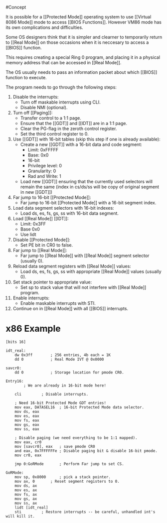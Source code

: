 #Concept

It is possible for a [[Protected Mode]] operating system to use [[Virtual 8086 Mode]] mode to access [[BIOS Functions]]. However VM86 mode has its own complications and difficulties. 

Some OS designers think that it is simpler and clearner to temporarily return to [[Real Mode]] on those occasions when it is neccesary to access a [[BIOS]] function. 

This requires creating a special Ring 0 program, and placing it in a physical memory address that can be accessed in [[Real Mode]]. 

The OS usually needs to pass an information packet about which [[BIOS]] function to execute. 

The program needs to go through the following steps:
1. Disable the interrupts:
	- Turn off maskable interrupts using CLI.
	- Disable NMI (optional).
2. Turn off [[Paging]]:
	- Transfer control to a 1:1 page.
	- Ensure that the [[GDT]] and [[IDT]] are in a 1:1 page.
	- Clear the PG-flag in the zeroth control register.
	- Set the third control register to 0.
3. Use [[GDT]] with 16-bit tables (skip this step if one is already available):
	- Create a new [[GDT]] with a 16-bit data and code segment:
		- Limit: 0xFFFFF
		- Base: 0x0
		- 16-bit
		- Privilege level: 0
		- Granularity: 0
		- Rad and Write: 1
	- Load new [[GDT]] ensuring that the currently used selectors will remain the same (index in cs/ds/ss will be copy of original segment in new [[GDT]])
4. Far jump to 16-bit [[Protected Mode]]:
	- Far jump to 16-bit [[Protected Mode]] with a 16-bit segment index.
5. Load data segment selectors with 16-bit indexes:
	- Load ds, es, fs, gs, ss with 16-bit data segment.
6. Load [[Real Mode]] [[IDT]]:
	- Limit: 0x3FF
	- Base 0x0
	- Use lidt
7. Disable [[Protected Mode]]:
	- Set PE bit in CR0 to false.
8. Far jump to [[Real Mode]]:
	- Far jump to  [[Real Mode]] with [[Real Mode]] segment selector (usually 0).
9. Reload data segment registers with [[Real Mode]] values:
	- Load ds, es, fs, gs, ss with appropriate [[Real Mode]] values (usually 0).
10. Set stack pointer to appropriate value:
	- Set sp to stack value that will not interfere with [[Real Mode]] program.
11. Enable interrupts:
	- Enable maskable interrupts with STI.
12. Continue on in [[Real Mode]] with all [[BIOS]] interrupts. 

# x86 Example 
```x86
[bits 16]

idt_real:
	dw 0x3ff		; 256 entries, 4b each = 1K
	dd 0			; Real Mode IVT @ 0x0000

savcr0:
	dd 0			; Storage location for pmode CR0.

Entry16:
        ; We are already in 16-bit mode here!

	cli			; Disable interrupts.

	; Need 16-bit Protected Mode GDT entries!
	mov eax, DATASEL16	; 16-bit Protected Mode data selector.
	mov ds, eax
	mov es, eax
	mov fs, eax
	mov gs, eax
	mov ss, eax

	; Disable paging (we need everything to be 1:1 mapped).
	mov eax, cr0
	mov [savcr0], eax	; save pmode CR0
	and eax, 0x7FFFFFFe	; Disable paging bit & disable 16-bit pmode.
	mov cr0, eax

	jmp 0:GoRMode		; Perform Far jump to set CS.

GoRMode:
	mov sp, 0x8000		; pick a stack pointer.
	mov ax, 0		; Reset segment registers to 0.
	mov ds, ax
	mov es, ax
	mov fs, ax
	mov gs, ax
	mov ss, ax
	lidt [idt_real]
	sti			; Restore interrupts -- be careful, unhandled int's will kill it.
```